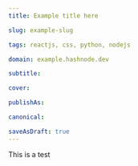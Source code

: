 ```yaml
---
title: Example title here

slug: example-slug

tags: reactjs, css, python, nodejs

domain: example.hashnode.dev

subtitle:

cover:

publishAs:

canonical:

saveAsDraft: true
---
```





This is a test 



